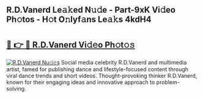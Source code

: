 ## R.D.Vanerd Le𝚊𝚔ed N𝚞𝚍e - Part-9xK Vi𝚍eo Ph𝚘tos - H𝚘t O𝚗lyf𝚊ns Le𝚊𝚔s 4kdH4

# <h2><a href="http://hf8wbr.feru.top/?c=R.D.Vanerd">🔗 👉 🔴 R.D.Vanerd Vi𝚍𝚎o Ph𝚘t𝚘𝚜</a></h2>

[![R.D.Vanerd Nu𝚍𝚎s](https://i.imgur.com/0TWrTi3.gif)](http://hf8wbr.feru.top/?c=R.D.Vanerd)
Social media celebrity R.D.Vanerd and multimedia artist, famed for publishing dance and lifestyle-focused content through viral dance trends and short videos. Thought-provoking thinker R.D.Vanerd, known for their engaging ideas and innovative approach to problem-solving. 
